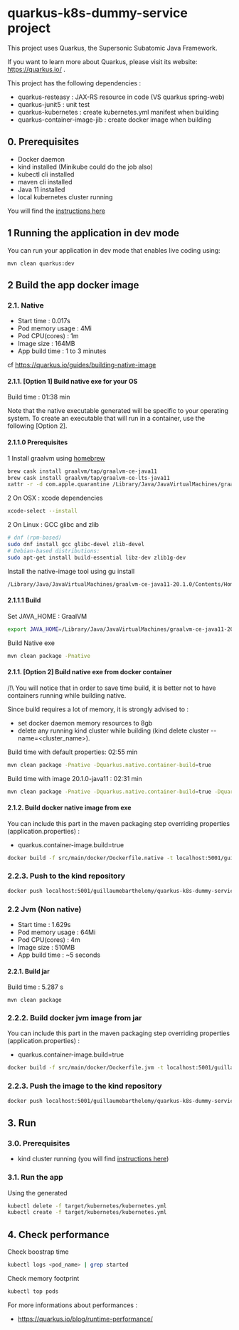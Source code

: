 # quarkus-k8s-dummy-service project

This project uses Quarkus, the Supersonic Subatomic Java Framework.

If you want to learn more about Quarkus, please visit its website: https://quarkus.io/ .

This project has the following dependencies :
* quarkus-resteasy : JAX-RS resource in code (VS quarkus spring-web)
* quarkus-junit5 : unit test
* quarkus-kubernetes : create kubernetes.yml manifest when building
* quarkus-container-image-jib : create docker image when building

## 0. Prerequisites

* Docker daemon
* kind installed (Minikube could do the job also)
* kubectl cli installed
* maven cli installed
* Java 11 installed
* local kubernetes cluster running

You will find the [instructions here](../README.md)

## 1 Running the application in dev mode

You can run your application in dev mode that enables live coding using:
```
mvn clean quarkus:dev
```

## 2 Build the app docker image

### 2.1. Native

* Start time : 0.017s
* Pod memory usage : 4Mi
* Pod CPU(cores) : 1m
* Image size : 164MB
* App build time : 1 to 3 minutes

cf https://quarkus.io/guides/building-native-image

#### 2.1.1. [Option 1] Build native exe for your OS

Build time : 01:38 min

Note that the native executable generated will be specific to your operating system. To create an executable that will run in a container, use the following [Option 2].

#### 2.1.1.0 Prerequisites

1 Install graalvm using [homebrew](https://github.com/graalvm/homebrew-tap)
```bash
brew cask install graalvm/tap/graalvm-ce-java11
brew cask install graalvm/tap/graalvm-ce-lts-java11
xattr -r -d com.apple.quarantine /Library/Java/JavaVirtualMachines/graalvm-ce-*
``` 
2 On OSX : xcode dependencies 
```bash
xcode-select --install
```
2 On Linux : GCC glibc and zlib 
```bash
# dnf (rpm-based)
sudo dnf install gcc glibc-devel zlib-devel
# Debian-based distributions:
sudo apt-get install build-essential libz-dev zlib1g-dev
```

Install the native-image tool using gu install
```bash
/Library/Java/JavaVirtualMachines/graalvm-ce-java11-20.1.0/Contents/Home/bin/gu install native-image
```

#### 2.1.1.1 Build

Set JAVA_HOME : GraalVM 
```bash
export JAVA_HOME=/Library/Java/JavaVirtualMachines/graalvm-ce-java11-20.1.0/Contents/Home
```
Build Native exe
```bash
mvn clean package -Pnative
```

#### 2.1.1. [Option 2] Build native exe from docker container

/!\ You will notice that in order to save time build, it is better not to have containers running while building native.  

Since build requires a lot of memory, it is strongly advised to :
* set docker daemon memory resources to 8gb
* delete any running kind cluster while building (kind delete cluster --name=<cluster_name>).


Build time with default properties: 02:55 min
```bash
mvn clean package -Pnative -Dquarkus.native.container-build=true
```

Build time with image 20.1.0-java11 : 02:31 min
```bash
mvn clean package -Pnative -Dquarkus.native.container-build=true -Dquarkus.native.builder-image=quay.io/quarkus/ubi-quarkus-native-image:20.1.0-java11
```

#### 2.1.2. Build docker native image from exe

You can include this part in the maven packaging step overriding properties (application.properties) :
* quarkus.container-image.build=true

```bash
docker build -f src/main/docker/Dockerfile.native -t localhost:5001/guillaumebarthelemy/quarkus-k8s-dummy-service:1.0-SNAPSHOT .
```

### 2.2.3. Push to the kind repository

```bash
docker push localhost:5001/guillaumebarthelemy/quarkus-k8s-dummy-service:1.0-SNAPSHOT
```

### 2.2 Jvm (Non native)

* Start time : 1.629s
* Pod memory usage : 64Mi
* Pod CPU(cores) : 4m
* Image size : 510MB
* App build time : ~5 seconds

#### 2.2.1. Build jar 

Build time : 5.287 s
```
mvn clean package
```

### 2.2.2. Build docker jvm image from jar

You can include this part in the maven packaging step overriding properties (application.properties) :
* quarkus.container-image.build=true

```bash
docker build -f src/main/docker/Dockerfile.jvm -t localhost:5001/guillaumebarthelemy/quarkus-k8s-dummy-service:1.0-SNAPSHOT .
```

### 2.2.3. Push the image to the kind repository

```bash
docker push localhost:5001/guillaumebarthelemy/quarkus-k8s-dummy-service:1.0-SNAPSHOT
```

## 3. Run

### 3.0. Prerequisites

* kind cluster running (you will find [instructions here](../README.md#2.1.-create-kind-kubernetes-cluster))

### 3.1. Run the app

Using the generated
```bash
kubectl delete -f target/kubernetes/kubernetes.yml
kubectl create -f target/kubernetes/kubernetes.yml
```

## 4. Check performance

Check boostrap time
```bash
kubectl logs <pod_name> | grep started
```

Check memory footprint
```bash
kubectl top pods
```

For more informations about performances : 
* https://quarkus.io/blog/runtime-performance/
